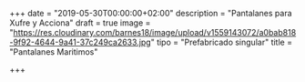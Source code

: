 +++
date = "2019-05-30T00:00:00+02:00"
description = "Pantalanes para Xufre y Acciona"
draft = true
image = "https://res.cloudinary.com/barnes18/image/upload/v1559143072/a0bab818-9f92-4644-9a41-37c249ca2633.jpg"
tipo = "Prefabricado singular"
title = "Pantalanes Maritimos"

+++
